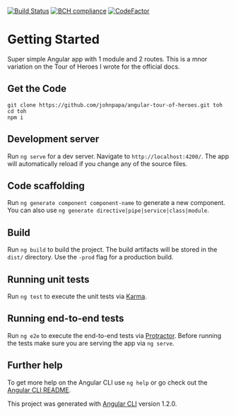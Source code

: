 [![Build Status](https://travis-ci.org/ManishBhakuni/angular-tour-of-heroes.svg?branch=master)](https://travis-ci.org/ManishBhakuni/angular-tour-of-heroes)
[![BCH compliance](https://bettercodehub.com/edge/badge/ManishBhakuni/angular-tour-of-heroes?branch=master)](https://bettercodehub.com/)
[![CodeFactor](https://www.codefactor.io/repository/github/manishbhakuni/angular-tour-of-heroes/badge)](https://www.codefactor.io/repository/github/manishbhakuni/angular-tour-of-heroes)

# Getting Started

Super simple Angular app with 1 module and 2 routes. This is a mnor variation on the Tour of Heroes I wrote for the official docs.

## Get the Code
```
git clone https://github.com/johnpapa/angular-tour-of-heroes.git toh
cd toh
npm i
```

## Development server

Run `ng serve` for a dev server. Navigate to `http://localhost:4200/`. The app will automatically reload if you change any of the source files.

## Code scaffolding

Run `ng generate component component-name` to generate a new component. You can also use `ng generate directive|pipe|service|class|module`.

## Build

Run `ng build` to build the project. The build artifacts will be stored in the `dist/` directory. Use the `-prod` flag for a production build.

## Running unit tests

Run `ng test` to execute the unit tests via [Karma](https://karma-runner.github.io).

## Running end-to-end tests

Run `ng e2e` to execute the end-to-end tests via [Protractor](http://www.protractortest.org/).
Before running the tests make sure you are serving the app via `ng serve`.

## Further help

To get more help on the Angular CLI use `ng help` or go check out the [Angular CLI README](https://github.com/angular/angular-cli/blob/master/README.md).

This project was generated with [Angular CLI](https://github.com/angular/angular-cli) version 1.2.0.

